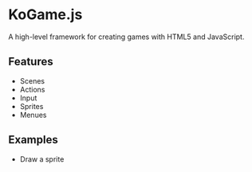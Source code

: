 KoGame.js
=========
A high-level framework for creating games with HTML5 and JavaScript.

Features
--------
* Scenes
* Actions
* Input
* Sprites
* Menues

Examples
--------
* Draw a sprite